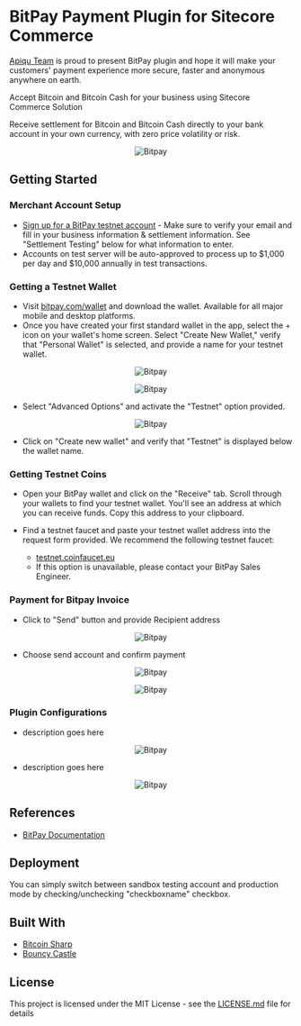 # BitPay Payment Plugin for Sitecore Commerce

[Apiqu Team](http://www.apiqu.com/) is proud to present BitPay plugin and hope it will make your customers' payment experience more secure, faster and anonymous anywhere on earth.

Accept Bitcoin and Bitcoin Cash for your business using Sitecore Commerce Solution

Receive settlement for Bitcoin and Bitcoin Cash directly to your bank account in your own currency, with zero price volatility or risk.

<div style="text-align:center" markdown="1">

![Bitpay](https://github.com/apiqu/sitecore-commerce-bitpay-payment-plugin/blob/master/Assets/bitpay_payment.png?raw=true)

</div>

## Getting Started

### Merchant Account Setup

* [Sign up for a BitPay testnet account](https://test.bitpay.com/dashboard/signup) - Make sure to verify your email and fill in your business information & settlement information. See "Settlement Testing" below for what information to enter.
* Accounts on test server will be auto-approved to process up to $1,000 per day and $10,000 annually in test transactions.

### Getting a Testnet Wallet

* Visit [bitpay.com/wallet](https://bitpay.com/wallet) and download the wallet. Available for all major mobile and desktop platforms.
* Once you have created your first standard wallet in the app, select the + icon on your wallet's home screen. Select "Create New Wallet," verify that "Personal Wallet" is selected, and provide a name for your testnet wallet.

<div style="text-align:center" markdown="1">

![Bitpay](https://github.com/apiqu/sitecore-commerce-bitpay-payment-plugin/blob/master/Assets/bitpay1.jpg?raw=true)

</div>

<div style="text-align:center" markdown="1">

![Bitpay](https://github.com/apiqu/sitecore-commerce-bitpay-payment-plugin/blob/master/Assets/bitpay2.jpg?raw=true)

</div>

* Select "Advanced Options" and activate the "Testnet" option provided.

<div style="text-align:center" markdown="1">

![Bitpay](https://github.com/apiqu/sitecore-commerce-bitpay-payment-plugin/blob/master/Assets/bitpay3.jpg?raw=true)

</div>

* Click on "Create new wallet" and verify that "Testnet" is displayed below the wallet name.

### Getting Testnet Coins

* Open your BitPay wallet and click on the "Receive" tab. Scroll through your wallets to find your testnet wallet. You'll see an address at which you can receive funds. Copy this address to your clipboard.

* Find a testnet faucet and paste your testnet wallet address into the request form provided. We recommend the following testnet faucet:

    * [testnet.coinfaucet.eu](https://testnet.coinfaucet.eu/)
    * If this option is unavailable, please contact your BitPay Sales Engineer.

### Payment for Bitpay Invoice

* Click to "Send" button and provide Recipient address

<div style="text-align:center" markdown="1">

![Bitpay](https://github.com/apiqu/sitecore-commerce-bitpay-payment-plugin/blob/master/Assets/bitpay4.jpg?raw=true)

</div>

* Choose send account and confirm payment

<div style="text-align:center" markdown="1">

![Bitpay](https://github.com/apiqu/sitecore-commerce-bitpay-payment-plugin/blob/master/Assets/bitpay5.jpg?raw=true)

</div>

<div style="text-align:center" markdown="1">

![Bitpay](https://github.com/apiqu/sitecore-commerce-bitpay-payment-plugin/blob/master/Assets/bitpay6.jpg?raw=true)

</div>

### Plugin Configurations

* description goes here
<div style="text-align:center" markdown="1">

![Bitpay](https://github.com/apiqu/sitecore-commerce-bitpay-payment-plugin/blob/master/Assets/bitpay_plugin1.png?raw=true)

</div>

* description goes here

<div style="text-align:center" markdown="1">

![Bitpay](https://github.com/apiqu/sitecore-commerce-bitpay-payment-plugin/blob/master/Assets/bitpay_plugin2.png?raw=true)

</div>

## References

* [BitPay Documentation](https://bitpay.com/docs/testing)

## Deployment

You can simply switch between sandbox testing account and production mode by checking/unchecking "checkboxname" checkbox. 

## Built With

* [Bitcoin Sharp](david-garcia-garcia/bitcoinsharp)
* [Bouncy Castle](https://www.bouncycastle.org/csharp/index.html)

## License

This project is licensed under the MIT License - see the [LICENSE.md](LICENSE.md) file for details